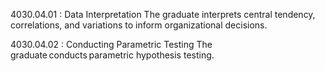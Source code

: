 4030.04.01 : Data Interpretation
The graduate interprets central tendency, correlations, and variations to inform organizational decisions.

4030.04.02 : Conducting Parametric Testing
The graduate conducts parametric hypothesis testing.

